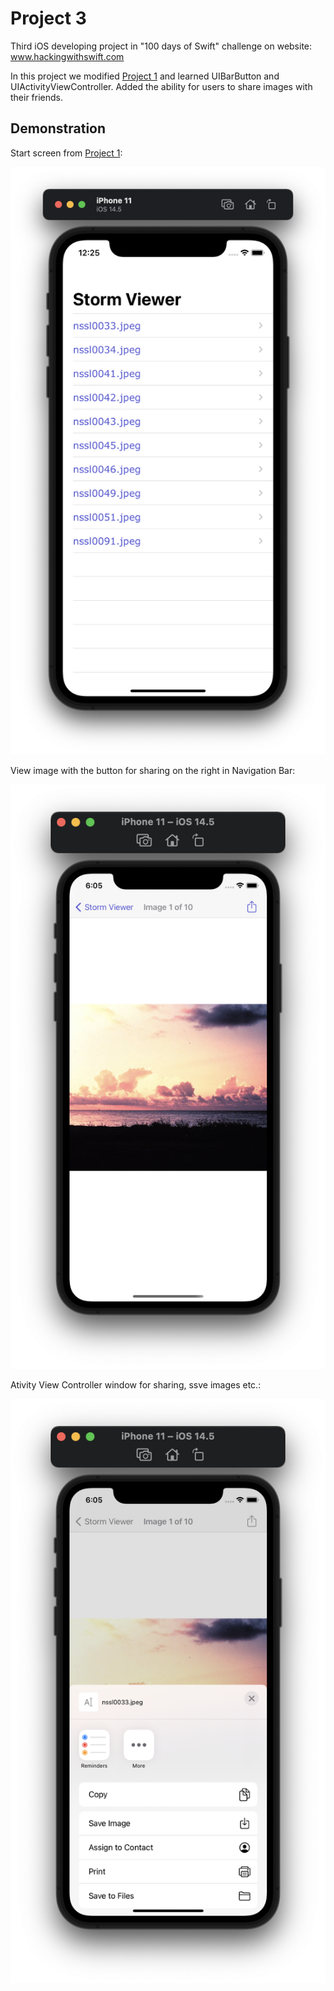 #  Project 3

Third iOS developing project in "100 days of Swift" challenge on website: www.hackingwithswift.com

In this project we modified [Project 1](https://github.com/elfortitude/100_Days_of_Swift/tree/main/Project1) and learned UIBarButton and UIActivityViewController. Added the ability for users to share images with their friends.

## Demonstration

Start screen from [Project 1](https://github.com/elfortitude/100_Days_of_Swift/tree/main/Project1):

![Screenshot](screen1.png)

View image with the button for sharing on the right in Navigation Bar:

![Screenshot](screen2.png)

Ativity View Controller window for sharing, ssve images etc.:

![Screenshot](screen3.png)
